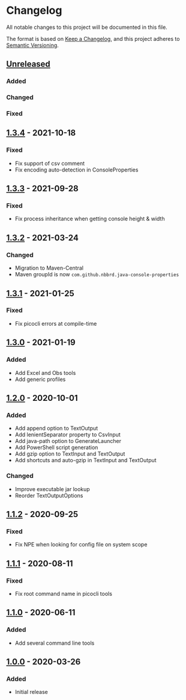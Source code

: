 # Changelog

All notable changes to this project will be documented in this file.

The format is based on [Keep a Changelog](https://keepachangelog.com/en/1.0.0/), and this project adheres
to [Semantic Versioning](https://semver.org/spec/v2.0.0.html).

## [Unreleased]

### Added

### Changed

### Fixed

## [1.3.4] - 2021-10-18

### Fixed

- Fix support of csv comment
- Fix encoding auto-detection in ConsoleProperties

## [1.3.3] - 2021-09-28

### Fixed

- Fix process inheritance when getting console height & width

## [1.3.2] - 2021-03-24

### Changed

- Migration to Maven-Central
- Maven groupId is now `com.github.nbbrd.java-console-properties`

## [1.3.1] - 2021-01-25

### Fixed

- Fix picocli errors at compile-time

## [1.3.0] - 2021-01-19

### Added

- Add Excel and Obs tools
- Add generic profiles

## [1.2.0] - 2020-10-01

### Added

- Add append option to TextOutput
- Add lenientSeparator property to CsvInput
- Add java-path option to GenerateLauncher
- Add PowerShell script generation
- Add gzip option to TextInput and TextOutput
- Add shortcuts and auto-gzip in TextInput and TextOutput

### Changed

- Improve executable jar lookup
- Reorder TextOutputOptions

## [1.1.2] - 2020-09-25

### Fixed

- Fix NPE when looking for config file on system scope

## [1.1.1] - 2020-08-11

### Fixed

- Fix root command name in picocli tools

## [1.1.0] - 2020-06-11

### Added

- Add several command line tools

## [1.0.0] - 2020-03-26

### Added

- Initial release

[Unreleased]: https://github.com/nbbrd/java-console-properties/compare/v1.3.4...HEAD
[1.3.4]: https://github.com/nbbrd/java-console-properties/compare/v1.3.3...v1.3.4
[1.3.3]: https://github.com/nbbrd/java-console-properties/compare/v1.3.2...v1.3.3
[1.3.2]: https://github.com/nbbrd/java-console-properties/compare/v1.3.1...v1.3.2
[1.3.1]: https://github.com/nbbrd/java-console-properties/compare/v1.3.0...v1.3.1
[1.3.0]: https://github.com/nbbrd/java-console-properties/compare/v1.2.0...v1.3.0
[1.2.0]: https://github.com/nbbrd/java-console-properties/compare/v1.1.2...v1.2.0
[1.1.2]: https://github.com/nbbrd/java-console-properties/compare/v1.1.1...v1.1.2
[1.1.1]: https://github.com/nbbrd/java-console-properties/compare/v1.1.0...v1.1.1
[1.1.0]: https://github.com/nbbrd/java-console-properties/compare/v1.0.0...v1.1.0
[1.0.0]: https://github.com/nbbrd/java-console-properties/releases/tag/v1.0.0
